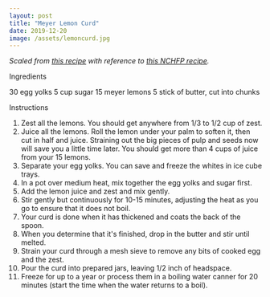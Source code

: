 ```yaml
---
layout: post
title: "Meyer Lemon Curd"
date: 2019-12-20
image: /assets/lemoncurd.jpg
---
```

_Scaled from [this recipe](https://foodinjars.com/recipe/meyer-lemon-curd/) with reference to [this NCHFP recipe](https://nchfp.uga.edu/how/can_02/lemon_curd.html)._

Ingredients

30 egg yolks
5 cup sugar
15 meyer lemons
5 stick of butter, cut into chunks

Instructions

1. Zest all the lemons. You should get anywhere from 1/3 to 1/2 cup of zest.
2. Juice all the lemons. Roll the lemon under your palm to soften it, then cut in half and juice. Straining out the big pieces of pulp and seeds now will save you a little time later. You should get more than 4 cups of juice from your 15 lemons.
3. Separate your egg yolks. You can save and freeze the whites in ice cube trays.
4. In a pot over medium heat, mix together the egg yolks and sugar first.
5. Add the lemon juice and zest and mix gently.
6. Stir gently but continuously for 10-15 minutes, adjusting the heat as you go to ensure that it does not boil.
7. Your curd is done when it has thickened and coats the back of the spoon. 
8. When you determine that it's finished, drop in the butter and stir until melted.
9. Strain your curd through a mesh sieve to remove any bits of cooked egg and the zest.
10. Pour the curd into prepared jars, leaving 1/2 inch of headspace.
11. Freeze for up to a year or process them in a boiling water canner for 20 minutes (start the time when the water returns to a boil).
